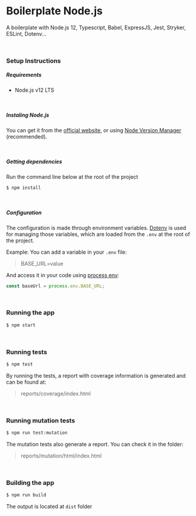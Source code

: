# Boilerplate Node.js

A boilerplate with Node.js 12, Typescript, Babel, ExpressJS, Jest, Stryker, ESLint, Dotenv...

&nbsp;
### Setup Instructions

##### Requirements
- Node.js v12 LTS

&nbsp;
##### Instaling Node.js

You can get it from the [official website](https://nodejs.org/en/), or using [Node Version Manager](https://github.com/nvm-sh/nvm) (recommended).


&nbsp;
##### Getting dependencies

Run the command line below at the root of the project

```bash
$ npm install
```

&nbsp;
##### Configuration

The configuration is made through environment variables.
[Dotenv](https://www.npmjs.com/package/dotenv) is used for managing those variables, which are loaded from the `.env` at the root of the project.

Example:
You can add a variable in your `.env` file:
> BASE_URL=value

And access it in your code using [process env](https://nodejs.org/api/process.html#process_process_env):
```typescript
const baseUrl = process.env.BASE_URL; 
```


&nbsp;
### Running the app
```bash
$ npm start
```

&nbsp;
### Running tests
```bash
$ npm test
```

By running the tests, a report with coverage information is generated and can be found at:
> reports/coverage/index.html


&nbsp;
### Running mutation tests
```bash
$ npm run test:mutation
```

The mutation tests also generate a report. You can check it in the folder:
> reports/mutation/html/index.html

&nbsp;
### Building the app
```bash
$ npm run build
```
The output is located at `dist` folder
